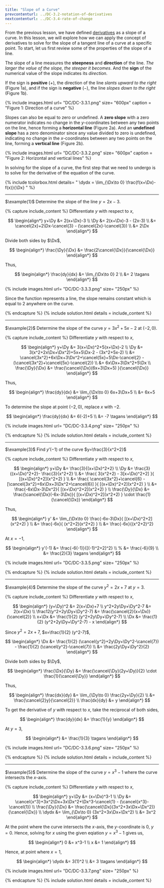 ```yaml
---
title: "Slope of a Curve"
prevcontenturl: ../DC-3.2-notation-of-derivatives
nextcontenturl: ../DC-3.4-rate-of-change
---
```




From the previous lesson, we have defined [derivatives](../DC-3.1-introduction-to-derivatives) as a slope of a curve. In this lesson, we will explore how we can apply the concept of derivatives to solve for the slope of a tangent line of a curve at a specific point. To start, let us first review some of the properties of the slope of a line.

The slope of a line measures the **steepness** and **direction** of the line. *The larger the value of the slope, the steeper it becomes*. And the **sign** of the numerical value of the slope indicates its *direction*.

If the sign is **positive** ($+$), the direction of the line *slants upward to the right* (Figure 1a), and if the sign is **negative** ($-$), the line *slopes down to the right* (Figure 1b).

{% include images.html 
    url= "DC/DC-3.3.1.png" 
    size= "600px"
    caption = "Figure 1: Direction of a curve"
%}




Slopes can also be equal to zero or undefined. A **zero slope** with a zero numerator indicates no change in the $y$-coordinates between any two points on the line, hence forming a **horizontal line** (Figure 2a). And an **undefined slope** has a zero denominator since any value divided to zero is undefined, indicating no change in the $x$-coordinates between any two points on the line, forming a **vertical line** (Figure 2b).



{% include images.html 
    url= "DC/DC-3.3.2.png" 
    size= "600px"
    caption = "Figure 2: Horizontal and vertical lines"
%}


In solving for the slope of a curve, the first step that we need to undergo is to solve for the derivative of the equation of the curve.

{% include tcolorbox.html 
    details= "
        \dydx = \lim_{\Dx\to 0} \frac{f(x+\Dx)-f(x)}{\Dx}
    "
%}







---
$\example{1}$
Determine the slope of the line $y=2x-3$.


{% capture include_content %}
Differentiate $y$ with respect to $x$,

$$
\begin{align*}
	y+\Dy &= 2(x+\Dx)-3 \\
	\Dy &= 2(x+\Dx)-3 - (2x-3) \\
	&= \cancel{2x}+2\Dx-\cancel{3} - (\cancel{2x}-\cancel{3}) \\
	&= 2\Dx
\end{align*}
$$

Divide both sides by $\Dx$,

$$
\begin{align*}
	\frac{\Dy}{\Dx} &= \frac{2\cancel{\Dx}}{\cancel{\Dx}}
\end{align*}
$$

Thus,

$$
\begin{align*}
	\frac{dy}{dx} &= \lim_{\Dx\to 0} 2 \\
	&= 2		\tagans
\end{align*}
$$

{% include images.html 
    url= "DC/DC-3.3.3.png" 
    size= "250px"
%}

Since the function represents a line, the slope remains constant which is equal to 2 anywhere on the curve.

{% endcapture %}
{% include solution.html details = include_content %}







---
$\example{2}$
Determine the slope of the curve $y=3x^2+5x-2$ at $(-2,0)$.


{% capture include_content %}
Differentiate $y$ with respect to $x$,

$$
\begin{align*}
	y+\Dy &= 3(x+\Dx)^2+5(x+\Dx)-2 \\
	\Dy &= 3(x^2+2x\Dx+\Dx^2)+5x+5\Dx-2 - (3x^2+5x-2) \\
	&= \cancel{3x^2}+6x\Dx+3\Dx^2+\cancel{5x}+5\Dx-\cancel{2} - (\cancel{3x^2}+\cancel{5x}-\cancel{2}) \\
	&= 6x\Dx+3\Dx^2+5\Dx \\
	\frac{\Dy}{\Dx} &= \frac{\cancel{\Dx}(6x+3\Dx+5) }{\cancel{\Dx}} 
\end{align*}
$$

Thus,

$$
\begin{align*}
	\frac{dy}{dx} &= \lim_{\Dx\to 0} 6x+3\Dx+5 \\
	&= 6x+5 
\end{align*}
$$

To determine the slope at point $(-2,0)$, replace $x$ with $-2$.

$$
\begin{align*}
	\frac{dy}{dx} &= 6(-2)+5 \\
	&= -7	\tagans
\end{align*}
$$

{% include images.html 
    url= "DC/DC-3.3.4.png" 
    size= "250px"
%}

{% endcapture %}
{% include solution.html details = include_content %}







---
$\example{3}$
Find $y'(-1)$ of the curve $y=\frac{3}{x^2+2}$


{% capture include_content %}
Differentiate $y$ with respect to $x$,

$$
\begin{align*}
	y+\Dy &= \frac{3}{(x+\Dx)^2+2} \\
	\Dy &= \frac{3}{(x+\Dx)^2+2}- \frac{3}{x^2+2} \\
	&= \frac{ 3(x^2+2) - 3[x+\Dx)^2+2] }{ [(x+\Dx)^2+2](x^2+2) } \\
	&= \frac{ \cancel{3x^2}+\cancel{6} - [\cancel{3x^2}+6x\Dx+3\Dx^2+\cancel{6}] }{ [(x+\Dx)^2+2](x^2+2) } \\
	&= \frac{-6x\Dx-3\Dx^2}{ [(x+\Dx)^2+2](x^2+2) } \\
	\frac{\Dy}{\Dx} &= \frac{\cancel{\Dx}(-6x-3\Dx)}{ [(x+\Dx)^2+2](x^2+2) } \cdot \frac{1}{\cancel{\Dx}} 
\end{align*}
$$

Thus,

$$
\begin{align*}
	y' &= \lim_{\Dx\to 0} \frac{-6x-3\Dx}{ [(x+\Dx)^2+2](x^2+2) } \\
	&= \frac{-6x}{ (x^2+2)(x^2+2) } \\
	&= \frac{-6x}{(x^2+2)^2} 
\end{align*}
$$

At $x=-1$,

$$
\begin{align*}
	y'(-1) &= \frac{-6(-1)}{[(-1)^2+2]^2} \\
%	&= \frac{-6}{9} \\
	&= \frac{2}{3}	\tagans
\end{align*}
$$


{% include images.html 
    url= "DC/DC-3.3.5.png" 
    size= "250px"
%}

{% endcapture %}
{% include solution.html details = include_content %}







---
$\example{4}$
Determine the slope of the curve $y^2=2x+7$ at $y=3$.


{% capture include_content %}
Differentiate $y$ with respect to $x$,

$$
\begin{align*}
	(y+\Dy)^2 &= 2(x+\Dx)+7 \\
	y^2+2y\Dy+\Dy^2-7 &= 2(x+\Dx) \\
	\frac12(y^2+2y\Dy+\Dy^2-7) &=  \frac{\cancel{2}(x+\Dx)}{\cancel{2}} \\
	x+\Dx &= \frac{1}{2} (y^2+2y\Dy+\Dy^2-7) \\
	\Dx &= \frac{1}{2} (y^2+2y\Dy+\Dy^2-7) - x 
\end{align*}
$$

Since $y^2=2x+7$, $x=\frac{1}{2} (y^2-7)$,

$$
\begin{align*}
	\Dx &= \frac{1}{2} (\cancel{y^2}+2y\Dy+\Dy^2-\cancel{7}) - \frac{1}{2} (\cancel{y^2}-\cancel{7}) \\
	&= \frac{2y\Dy+\Dy^2}{2} 
\end{align*}
$$

Divide both sides by $\Dy$,

$$
\begin{align*}
	\frac{\Dx}{\Dy} &= \frac{\cancel{\Dy}(2y+\Dy)}{2} \cdot \frac{1}{\cancel{\Dy}} 
\end{align*}
$$

Thus,

$$
\begin{align*}
	\frac{dx}{dy} &= \lim_{\Dy\to 0} \frac{2y+\Dy}{2} \\
	&= \frac{\cancel{2}y}{\cancel{2}} \\
	\frac{dx}{dy} &= y 
\end{align*}
$$

To get the derivative of $y$ with respect to $x$, take the reciprocal of both sides,

$$
\begin{align*}
	\frac{dy}{dx} &= \frac{1}{y} 
\end{align*}
$$

At $y=3$,

$$
\begin{align*}
	&= \frac{1}{3} 		\tagans
\end{align*}
$$


{% include images.html 
    url= "DC/DC-3.3.6.png" 
    size= "250px"
%}

{% endcapture %}
{% include solution.html details = include_content %}








---
$\example{5}$
Determine the slope of the curve $y=x^3-1$ where the curve intersects the $x$-axis.


{% capture include_content %}
Differentiate $y$ with respect to $x$,

$$
\begin{align*}
	y+\Dy &= (x+\Dx)^3-1 \\
	\Dy &= \cancel{x^3}+3x^2\Dx+3x\Dx^2+\Dx^3-\cancel{1} - (\cancel{x^3}-\cancel{1}) \\
	\frac{\Dy}{\Dx} &= \frac{\cancel{\Dx}(3x^2+3x\Dx+\Dx^2)}{\cancel{\Dx}} \\
	\dydx &= \lim_{\Dx\to 0} (3x^2+3x\Dx+\Dx^2) \\
	&= 3x^2 
\end{align*}
$$

At the point where the curve intersects the $x$-axis, the $y$-coordinate is 0, $y=0$. Hence, solving for $x$ using the given eqiation $y=x^3-1$ gives us,

$$
\begin{align*}
	0 &= x^3-1 \\
	x &= 1 
\end{align*}
$$

Hence, at point where $x=1$,

$$
\begin{align*}
	\dydx &= 3(1)^2 \\
	&= 3		\tagans
\end{align*}
$$


{% include images.html 
    url= "DC/DC-3.3.7.png" 
    size= "250px"
%}

{% endcapture %}
{% include solution.html details = include_content %}